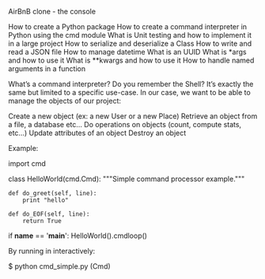 AirBnB clone - the console

How to create a Python package
How to create a command interpreter in Python using the cmd module
What is Unit testing and how to implement it in a large project
How to serialize and deserialize a Class
How to write and read a JSON file
How to manage datetime
What is an UUID
What is *args and how to use it
What is **kwargs and how to use it
How to handle named arguments in a function


What’s a command interpreter?
Do you remember the Shell? It’s exactly the same but limited to a specific use-case. In our case, we want to be able to manage the objects of our project:

Create a new object (ex: a new User or a new Place)
Retrieve an object from a file, a database etc…
Do operations on objects (count, compute stats, etc…)
Update attributes of an object
Destroy an object

Example:

import cmd

class HelloWorld(cmd.Cmd):
    """Simple command processor example."""
    
    def do_greet(self, line):
        print "hello"
    
    def do_EOF(self, line):
        return True

if __name__ == '__main__':
    HelloWorld().cmdloop()

By running in interactively:

$ python cmd_simple.py
(Cmd)
